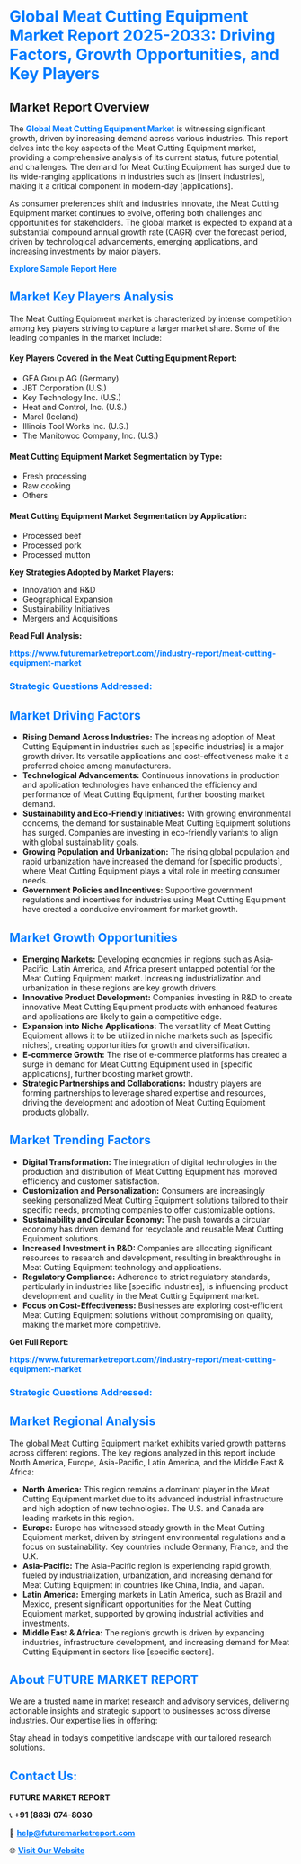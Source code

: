 <h1 style="color: #007BFF;">Global Meat Cutting Equipment Market Report 2025-2033: Driving Factors, Growth Opportunities, and Key Players</h1>

<section id="overview">
<h2>Market Report Overview</h2>
<p>The <a href="https://www.futuremarketreport.com//industry-report/meat-cutting-equipment-market" style="color: #007BFF; text-decoration: none;"><strong>Global Meat Cutting Equipment Market</strong></a> is witnessing significant growth, driven by increasing demand across various industries. This report delves into the key aspects of the Meat Cutting Equipment market, providing a comprehensive analysis of its current status, future potential, and challenges. The demand for Meat Cutting Equipment has surged due to its wide-ranging applications in industries such as [insert industries], making it a critical component in modern-day [applications].</p>
<p>As consumer preferences shift and industries innovate, the Meat Cutting Equipment market continues to evolve, offering both challenges and opportunities for stakeholders. The global market is expected to expand at a substantial compound annual growth rate (CAGR) over the forecast period, driven by technological advancements, emerging applications, and increasing investments by major players.</p>
</section>

<section id="overview">
<p><a href="https://www.futuremarketreport.com//request-sample/reportId=86206" style="color: #007BFF; text-decoration: none;"><strong>Explore Sample Report Here</strong></a></p>
</section>

<section id="key-players">
<h2 style="color: #007BFF;">Market Key Players Analysis</h2>
<p>The Meat Cutting Equipment market is characterized by intense competition among key players striving to capture a larger market share. Some of the leading companies in the market include:</p>
<h4>Key Players Covered in the Meat Cutting Equipment Report:</h4>
<ul><li>GEA Group AG (Germany)</li><li>JBT Corporation (U.S.)</li><li>Key Technology Inc. (U.S.)</li><li>Heat and Control, Inc. (U.S.)</li><li>Marel (Iceland)</li><li>Illinois Tool Works Inc. (U.S.)</li><li>The Manitowoc Company, Inc. (U.S.)</li></ul>
<h4>Meat Cutting Equipment Market Segmentation by Type:</h4>
<ul><li>Fresh processing</li><li>Raw cooking</li><li>Others</li></ul>

<h4>Meat Cutting Equipment Market Segmentation by Application:</h4>
<ul><li>Processed beef</li><li>Processed pork</li><li>Processed mutton</li></ul>
<p><strong>Key Strategies Adopted by Market Players:</strong></p>
<ul>
<li>Innovation and R&D</li>
<li>Geographical Expansion</li>
<li>Sustainability Initiatives</li>
<li>Mergers and Acquisitions</li>
</ul>
</section>

<section>
<p><strong>Read Full Analysis: </strong></p><a href="https://www.futuremarketreport.com//industry-report/meat-cutting-equipment-market" style="color: #007BFF; text-decoration: none;"><strong>https://www.futuremarketreport.com//industry-report/meat-cutting-equipment-market</strong></a>
<h3 style="color: #007BFF;">Strategic Questions Addressed:</h3>
</section>

<section id="driving-factors">
<h2 style="color: #007BFF;">Market Driving Factors</h2>
<ul>
<li><strong>Rising Demand Across Industries:</strong> The increasing adoption of Meat Cutting Equipment in industries such as [specific industries] is a major growth driver. Its versatile applications and cost-effectiveness make it a preferred choice among manufacturers.</li>
<li><strong>Technological Advancements:</strong> Continuous innovations in production and application technologies have enhanced the efficiency and performance of Meat Cutting Equipment, further boosting market demand.</li>
<li><strong>Sustainability and Eco-Friendly Initiatives:</strong> With growing environmental concerns, the demand for sustainable Meat Cutting Equipment solutions has surged. Companies are investing in eco-friendly variants to align with global sustainability goals.</li>
<li><strong>Growing Population and Urbanization:</strong> The rising global population and rapid urbanization have increased the demand for [specific products], where Meat Cutting Equipment plays a vital role in meeting consumer needs.</li>
<li><strong>Government Policies and Incentives:</strong> Supportive government regulations and incentives for industries using Meat Cutting Equipment have created a conducive environment for market growth.</li>
</ul>
</section>

<section id="growth-opportunities">
<h2 style="color: #007BFF;">Market Growth Opportunities</h2>
<ul>
<li><strong>Emerging Markets:</strong> Developing economies in regions such as Asia-Pacific, Latin America, and Africa present untapped potential for the Meat Cutting Equipment market. Increasing industrialization and urbanization in these regions are key growth drivers.</li>
<li><strong>Innovative Product Development:</strong> Companies investing in R&D to create innovative Meat Cutting Equipment products with enhanced features and applications are likely to gain a competitive edge.</li>
<li><strong>Expansion into Niche Applications:</strong> The versatility of Meat Cutting Equipment allows it to be utilized in niche markets such as [specific niches], creating opportunities for growth and diversification.</li>
<li><strong>E-commerce Growth:</strong> The rise of e-commerce platforms has created a surge in demand for Meat Cutting Equipment used in [specific applications], further boosting market growth.</li>
<li><strong>Strategic Partnerships and Collaborations:</strong> Industry players are forming partnerships to leverage shared expertise and resources, driving the development and adoption of Meat Cutting Equipment products globally.</li>
</ul>
</section>

<section id="trending-factors">
<h2 style="color: #007BFF;">Market Trending Factors</h2>
<ul>
<li><strong>Digital Transformation:</strong> The integration of digital technologies in the production and distribution of Meat Cutting Equipment has improved efficiency and customer satisfaction.</li>
<li><strong>Customization and Personalization:</strong> Consumers are increasingly seeking personalized Meat Cutting Equipment solutions tailored to their specific needs, prompting companies to offer customizable options.</li>
<li><strong>Sustainability and Circular Economy:</strong> The push towards a circular economy has driven demand for recyclable and reusable Meat Cutting Equipment solutions.</li>
<li><strong>Increased Investment in R&D:</strong> Companies are allocating significant resources to research and development, resulting in breakthroughs in Meat Cutting Equipment technology and applications.</li>
<li><strong>Regulatory Compliance:</strong> Adherence to strict regulatory standards, particularly in industries like [specific industries], is influencing product development and quality in the Meat Cutting Equipment market.</li>
<li><strong>Focus on Cost-Effectiveness:</strong> Businesses are exploring cost-efficient Meat Cutting Equipment solutions without compromising on quality, making the market more competitive.</li>
</ul>
</section>

<section>
<p><strong>Get Full Report: </strong></p><a href="https://www.futuremarketreport.com//industry-report/meat-cutting-equipment-market" style="color: #007BFF; text-decoration: none;"><strong>https://www.futuremarketreport.com//industry-report/meat-cutting-equipment-market</strong></a>
<h3 style="color: #007BFF;">Strategic Questions Addressed:</h3>
</section>


<section id="regional-analysis">
<h2 style="color: #007BFF;">Market Regional Analysis</h2>
<p>The global Meat Cutting Equipment market exhibits varied growth patterns across different regions. The key regions analyzed in this report include North America, Europe, Asia-Pacific, Latin America, and the Middle East & Africa:</p>
<ul>
<li><strong>North America:</strong> This region remains a dominant player in the Meat Cutting Equipment market due to its advanced industrial infrastructure and high adoption of new technologies. The U.S. and Canada are leading markets in this region.</li>
<li><strong>Europe:</strong> Europe has witnessed steady growth in the Meat Cutting Equipment market, driven by stringent environmental regulations and a focus on sustainability. Key countries include Germany, France, and the U.K.</li>
<li><strong>Asia-Pacific:</strong> The Asia-Pacific region is experiencing rapid growth, fueled by industrialization, urbanization, and increasing demand for Meat Cutting Equipment in countries like China, India, and Japan.</li>
<li><strong>Latin America:</strong> Emerging markets in Latin America, such as Brazil and Mexico, present significant opportunities for the Meat Cutting Equipment market, supported by growing industrial activities and investments.</li>
<li><strong>Middle East & Africa:</strong> The region’s growth is driven by expanding industries, infrastructure development, and increasing demand for Meat Cutting Equipment in sectors like [specific sectors].</li>
</ul>
</section>

<footer>
<h2 style="color: #007BFF;">About FUTURE MARKET REPORT</h2>
<p>We are a trusted name in market research and advisory services, delivering actionable insights and strategic support to businesses across diverse industries. Our expertise lies in offering:</p>

<p>Stay ahead in today’s competitive landscape with our tailored research solutions.</p>

<h2 style="color: #007BFF;">Contact Us:</h2>
<p><strong>FUTURE MARKET REPORT</strong></p>
<p>📞 <strong>+91 (883) 074-8030</strong></p>
<p>📧 <strong><a href="mailto:help@futuremarketreport.com" style="color: #007BFF;">help@futuremarketreport.com</a></strong></p>
<p>🌐 <strong><a href="https://www.futuremarketreport.com/" style="color: #007BFF;">Visit Our Website</a></strong></p>
</footer>